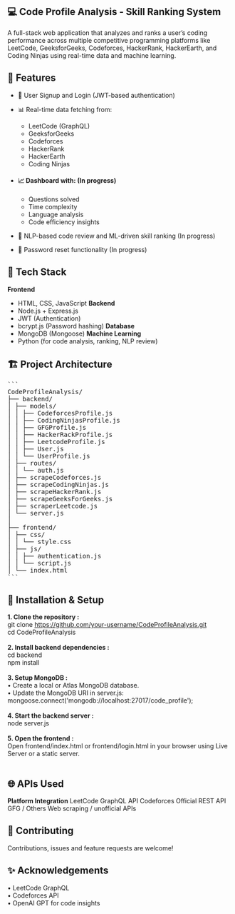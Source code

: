 ## **💻 Code Profile Analysis - Skill Ranking System**
A full-stack web application that analyzes and ranks a user’s coding performance across multiple competitive programming platforms like LeetCode, GeeksforGeeks, Codeforces, HackerRank, HackerEarth, and Coding Ninjas using real-time data and machine learning.

## **🚀 Features**
- 🔐 User Signup and Login (JWT-based authentication)
- 📊 Real-time data fetching from:
  - LeetCode (GraphQL)
  - GeeksforGeeks
  - Codeforces
  - HackerRank
  - HackerEarth
  - Coding Ninjas

- #### **📈 Dashboard with:** (In progress)
  - Questions solved
  - Time complexity
  - Language analysis
  - Code efficiency insights

- 🤖 NLP-based code review and ML-driven skill ranking (In progress)
- 🔁 Password reset functionality (In progress)

## **🧠 Tech Stack**
**Frontend**
- HTML, CSS, JavaScript
**Backend**
- Node.js + Express.js
- JWT (Authentication)
- bcrypt.js (Password hashing)
**Database**
- MongoDB (Mongoose)
**Machine Learning**
- Python (for code analysis, ranking, NLP review)

## **🏗️ Project Architecture**
<pre lang="markdown">
```
CodeProfileAnalysis/
├── backend/
│ ├── models/
│ │ ├── CodeforcesProfile.js
│ │ ├── CodingNinjasProfile.js
│ │ ├── GFGProfile.js
│ │ ├── HackerRackProfile.js
│ │ ├── LeetcodeProfile.js
│ │ ├── User.js
│ │ └── UserProfile.js
│ ├── routes/
│ │ └── auth.js
│ ├── scrapeCodeforces.js
│ ├── scrapeCodingNinjas.js
│ ├── scrapeHackerRank.js
│ ├── scrapeGeeksForGeeks.js
│ ├── scraperLeetcode.js
│ └── server.js
│
├── frontend/
│ ├── css/
│ │ └── style.css
│ ├── js/
│ │ ├── authentication.js
│ │ └── script.js
│ └── index.html
```</pre>

## **🔧 Installation & Setup**
**1. Clone the repository :** <br>
git clone https://github.com/your-username/CodeProfileAnalysis.git <br>
cd CodeProfileAnalysis<br>
<br>
**2. Install backend dependencies :** <br>
cd backend<br>
npm install<br>
<br>
**3. Setup MongoDB :** <br>
•	Create a local or Atlas MongoDB database.<br>
•	Update the MongoDB URI in server.js:<br>
mongoose.connect('mongodb://localhost:27017/code_profile');<br>
<br>
**4. Start the backend server :** <br>
node server.js<br>
<br>
**5. Open the frontend :** <br>
Open frontend/index.html or frontend/login.html in your browser using Live Server or a static server.<br>
<br>
## **🌐 APIs Used**
**Platform	      Integration**
LeetCode	        GraphQL API
Codeforces	      Official REST API
GFG / Others	    Web scraping / unofficial APIs

## **🤝 Contributing**
Contributions, issues and feature requests are welcome!

## **✨ Acknowledgements**
•	LeetCode GraphQL<br>
•	Codeforces API<br>
•	OpenAI GPT for code insights<br>



